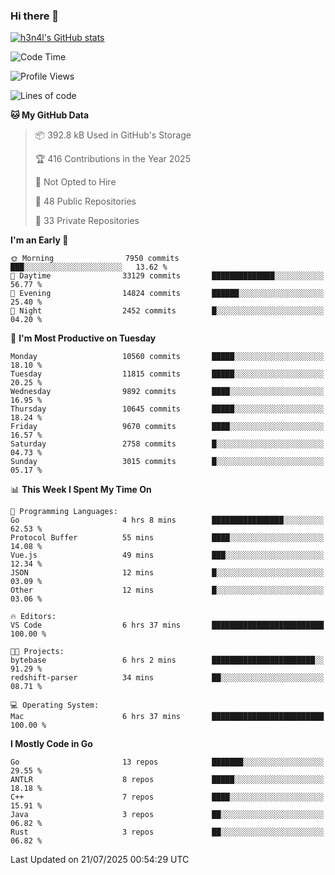 ### Hi there 👋

[![h3n4l's GitHub stats](https://github-readme-stats.vercel.app/api?username=h3n4l&count_private=true&show_icons=true&theme=radical)](https://github.com/h3n4l/github-readme-stats)

<!--START_SECTION:waka-->
![Code Time](http://img.shields.io/badge/Code%20Time-2%2C243%20hrs%2030%20mins-blue)

![Profile Views](http://img.shields.io/badge/Profile%20Views-0-blue)

![Lines of code](https://img.shields.io/badge/From%20Hello%20World%20I%27ve%20Written-20.3%20million%20lines%20of%20code-blue)

**🐱 My GitHub Data** 

> 📦 392.8 kB Used in GitHub's Storage 
 > 
> 🏆 416 Contributions in the Year 2025
 > 
> 🚫 Not Opted to Hire
 > 
> 📜 48 Public Repositories 
 > 
> 🔑 33 Private Repositories 
 > 
**I'm an Early 🐤** 

```text
🌞 Morning                7950 commits        ███░░░░░░░░░░░░░░░░░░░░░░   13.62 % 
🌆 Daytime                33129 commits       ██████████████░░░░░░░░░░░   56.77 % 
🌃 Evening                14824 commits       ██████░░░░░░░░░░░░░░░░░░░   25.40 % 
🌙 Night                  2452 commits        █░░░░░░░░░░░░░░░░░░░░░░░░   04.20 % 
```
📅 **I'm Most Productive on Tuesday** 

```text
Monday                   10560 commits       █████░░░░░░░░░░░░░░░░░░░░   18.10 % 
Tuesday                  11815 commits       █████░░░░░░░░░░░░░░░░░░░░   20.25 % 
Wednesday                9892 commits        ████░░░░░░░░░░░░░░░░░░░░░   16.95 % 
Thursday                 10645 commits       █████░░░░░░░░░░░░░░░░░░░░   18.24 % 
Friday                   9670 commits        ████░░░░░░░░░░░░░░░░░░░░░   16.57 % 
Saturday                 2758 commits        █░░░░░░░░░░░░░░░░░░░░░░░░   04.73 % 
Sunday                   3015 commits        █░░░░░░░░░░░░░░░░░░░░░░░░   05.17 % 
```


📊 **This Week I Spent My Time On** 

```text
💬 Programming Languages: 
Go                       4 hrs 8 mins        ████████████████░░░░░░░░░   62.53 % 
Protocol Buffer          55 mins             ████░░░░░░░░░░░░░░░░░░░░░   14.08 % 
Vue.js                   49 mins             ███░░░░░░░░░░░░░░░░░░░░░░   12.34 % 
JSON                     12 mins             █░░░░░░░░░░░░░░░░░░░░░░░░   03.09 % 
Other                    12 mins             █░░░░░░░░░░░░░░░░░░░░░░░░   03.06 % 

🔥 Editors: 
VS Code                  6 hrs 37 mins       █████████████████████████   100.00 % 

🐱‍💻 Projects: 
bytebase                 6 hrs 2 mins        ███████████████████████░░   91.29 % 
redshift-parser          34 mins             ██░░░░░░░░░░░░░░░░░░░░░░░   08.71 % 

💻 Operating System: 
Mac                      6 hrs 37 mins       █████████████████████████   100.00 % 
```

**I Mostly Code in Go** 

```text
Go                       13 repos            ███████░░░░░░░░░░░░░░░░░░   29.55 % 
ANTLR                    8 repos             █████░░░░░░░░░░░░░░░░░░░░   18.18 % 
C++                      7 repos             ████░░░░░░░░░░░░░░░░░░░░░   15.91 % 
Java                     3 repos             ██░░░░░░░░░░░░░░░░░░░░░░░   06.82 % 
Rust                     3 repos             ██░░░░░░░░░░░░░░░░░░░░░░░   06.82 % 
```




 Last Updated on 21/07/2025 00:54:29 UTC
<!--END_SECTION:waka-->


